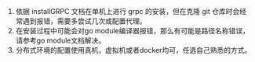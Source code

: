 1. 依据 installGRPC 文档在单机上进行 grpc 的安装，但在克隆 git 仓库时会经常遇到报错，需要多尝试几次或配置代理。 
2. 在安装过程中可能会对go module编译器报错，那么有可能是路径名称错误，请参考go module文档解决。
3. 分布式环境的配置使用真机，虚拟机或者docker均可，任选自己熟悉的方式。